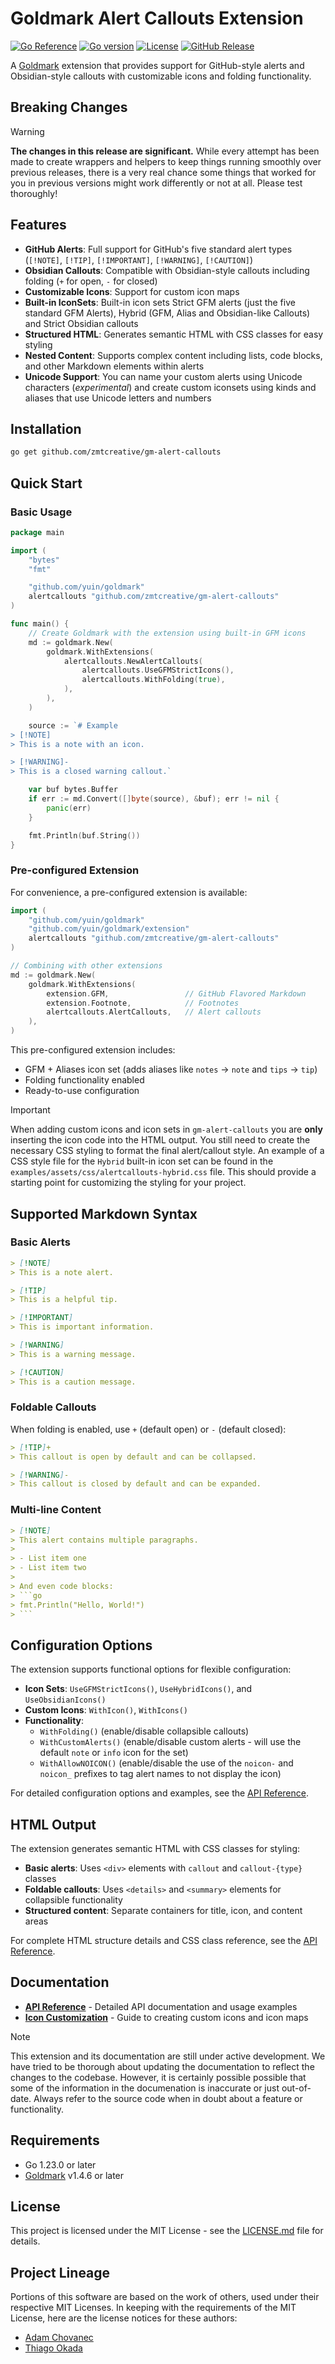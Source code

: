 # Goldmark Alert Callouts Extension

[![Go Reference](https://pkg.go.dev/badge/github.com/zmtcreative/gm-alert-callouts.svg)](https://pkg.go.dev/github.com/zmtcreative/gm-alert-callouts)
[![Go version](https://img.shields.io/github/go-mod/go-version/zmtcreative/gm-alert-callouts)](https://github.com/zmtcreative/gm-alert-callouts)
[![License](https://img.shields.io/github/license/zmtcreative/gm-alert-callouts)](./LICENSE.md)
[![GitHub Release](https://img.shields.io/github/v/release/zmtcreative/gm-alert-callouts?sort=semver&display_name=release)](https://github.com/zmtcreative/gm-alert-callouts/releases/latest)

A [Goldmark](https://github.com/yuin/goldmark) extension that provides support for GitHub-style alerts and Obsidian-style callouts with customizable icons and folding functionality.

## Breaking Changes

> [!WARNING]
>
> **The changes in this release are significant.** While every attempt has been made to create wrappers
> and helpers to keep things running smoothly over previous releases, there is a very real chance some things
> that worked for you in previous versions might work differently or not at all. Please test thoroughly!

## Features

- **GitHub Alerts**: Full support for GitHub's five standard alert types (`[!NOTE]`, `[!TIP]`, `[!IMPORTANT]`, `[!WARNING]`, `[!CAUTION]`)
- **Obsidian Callouts**: Compatible with Obsidian-style callouts including folding (`+` for open, `-` for closed)
- **Customizable Icons**: Support for custom icon maps
- **Built-in IconSets**: Built-in icon sets Strict GFM alerts (just the five standard GFM Alerts), Hybrid (GFM, Alias and Obsidian-like Callouts) and Strict Obsidian callouts
- **Structured HTML**: Generates semantic HTML with CSS classes for easy styling
- **Nested Content**: Supports complex content including lists, code blocks, and other Markdown elements within alerts
- **Unicode Support**: You can name your custom alerts using Unicode characters (*experimental*) and create custom iconsets using kinds and aliases that use Unicode letters and numbers

## Installation

```bash
go get github.com/zmtcreative/gm-alert-callouts
```

## Quick Start

### Basic Usage

```go
package main

import (
    "bytes"
    "fmt"

    "github.com/yuin/goldmark"
    alertcallouts "github.com/zmtcreative/gm-alert-callouts"
)

func main() {
    // Create Goldmark with the extension using built-in GFM icons
    md := goldmark.New(
        goldmark.WithExtensions(
            alertcallouts.NewAlertCallouts(
                alertcallouts.UseGFMStrictIcons(),
                alertcallouts.WithFolding(true),
            ),
        ),
    )

    source := `# Example
> [!NOTE]
> This is a note with an icon.

> [!WARNING]-
> This is a closed warning callout.`

    var buf bytes.Buffer
    if err := md.Convert([]byte(source), &buf); err != nil {
        panic(err)
    }

    fmt.Println(buf.String())
}
```

### Pre-configured Extension

For convenience, a pre-configured extension is available:

```go
import (
    "github.com/yuin/goldmark"
    "github.com/yuin/goldmark/extension"
    alertcallouts "github.com/zmtcreative/gm-alert-callouts"
)

// Combining with other extensions
md := goldmark.New(
    goldmark.WithExtensions(
        extension.GFM,                 // GitHub Flavored Markdown
        extension.Footnote,            // Footnotes
        alertcallouts.AlertCallouts,   // Alert callouts
    ),
)
```

This pre-configured extension includes:

- GFM + Aliases icon set (adds aliases like `notes` -> `note` and `tips` -> `tip`)
- Folding functionality enabled
- Ready-to-use configuration

> [!IMPORTANT]
>
> When adding custom icons and icon sets in `gm-alert-callouts` you are **only** inserting the icon
> code into the HTML output. You still need to create the necessary CSS styling to format the final
> alert/callout style. An example of a CSS style file for the `Hybrid` built-in icon set can be
> found in the `examples/assets/css/alertcallouts-hybrid.css` file. This should provide a starting point
> for customizing the styling for your project.

## Supported Markdown Syntax

### Basic Alerts

```markdown
> [!NOTE]
> This is a note alert.

> [!TIP]
> This is a helpful tip.

> [!IMPORTANT]
> This is important information.

> [!WARNING]
> This is a warning message.

> [!CAUTION]
> This is a caution message.
```

### Foldable Callouts

When folding is enabled, use `+` (default open) or `-` (default closed):

```markdown
> [!TIP]+
> This callout is open by default and can be collapsed.

> [!WARNING]-
> This callout is closed by default and can be expanded.
```

### Multi-line Content

```markdown
> [!NOTE]
> This alert contains multiple paragraphs.
>
> - List item one
> - List item two
>
> And even code blocks:
> ```go
> fmt.Println("Hello, World!")
> ```
```

## Configuration Options

The extension supports functional options for flexible configuration:

- **Icon Sets**: `UseGFMStrictIcons()`, `UseHybridIcons()`, and `UseObsidianIcons()`
- **Custom Icons**: `WithIcon()`, `WithIcons()`
- **Functionality**:
  - `WithFolding()` (enable/disable collapsible callouts)
  - `WithCustomAlerts()` (enable/disable custom alerts - will use the default `note` or `info` icon for the set)
  - `WithAllowNOICON()` (enable/disable the use of the `noicon-` and `noicon_` prefixes to tag alert names to not display the icon)

For detailed configuration options and examples, see the [API Reference](docs/FEATURES.md#configuration-options).

## HTML Output

The extension generates semantic HTML with CSS classes for styling:

- **Basic alerts**: Uses `<div>` elements with `callout` and `callout-{type}` classes
- **Foldable callouts**: Uses `<details>` and `<summary>` elements for collapsible functionality
- **Structured content**: Separate containers for title, icon, and content areas

For complete HTML structure details and CSS class reference, see the [API Reference](docs/FEATURES.md#html-output-structure).

## Documentation

- **[API Reference](docs/FEATURES.md)** - Detailed API documentation and usage examples
- **[Icon Customization](docs/ICONMAPS.md)** - Guide to creating custom icons and icon maps

> [!NOTE]
>
> This extension and its documentation are still under active development. We have tried to be thorough
> about updating the documentation to reflect the changes to the codebase. However, it is certainly
> possible possible that some of the information in the documenation is inaccurate or just out-of-date. Always
> refer to the source code when in doubt about a feature or functionality.

## Requirements

- Go 1.23.0 or later
- [Goldmark](https://github.com/yuin/goldmark) v1.4.6 or later

## License

This project is licensed under the MIT License - see the [LICENSE.md](LICENSE.md) file for details.

## Project Lineage

Portions of this software are based on the work of others, used under their respective MIT
Licenses. In keeping with the requirements of the MIT License, here are the license notices for
these authors:

- [Adam Chovanec](docs/LICENSE-chovanec.md)
- [Thiago Okada](docs/LICENSE-thiagokokada.md)
